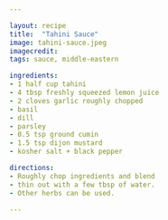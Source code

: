 ```yaml
---

layout: recipe
title:  "Tahini Sauce" 
image: tahini-sauce.jpeg
imagecredit: 
tags: sauce, middle-eastern

ingredients:
- 1 half cup tahini
- 4 tbsp freshly squeezed lemon juice
- 2 cloves garlic roughly chopped
- basil 
- dill 
- parsley 
- 0.5 tsp ground cumin
- 1.5 tsp dijon mustard
- kosher salt + black pepper

directions:
- Roughly chop ingredients and blend
- thin out with a few tbsp of water.
- Other herbs can be used.

---
```






